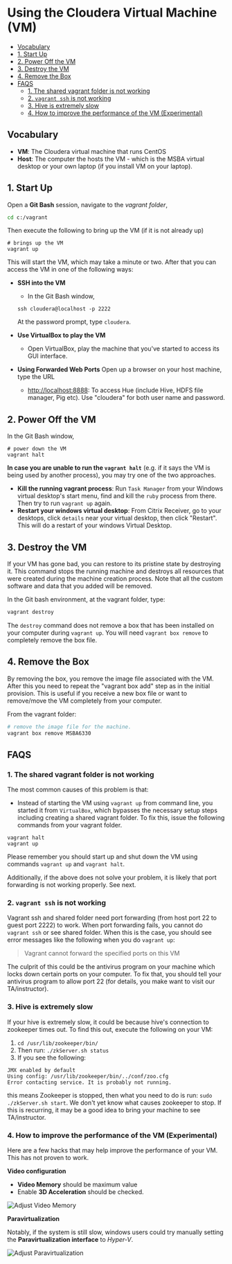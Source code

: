 # Using the Cloudera Virtual Machine (VM)

<!-- MarkdownTOC -->

- [Vocabulary](#vocabulary)
- [1. Start Up](#1-start-up)
- [2. Power Off the VM](#2-power-off-the-vm)
- [3. Destroy the VM](#3-destroy-the-vm)
- [4. Remove the Box](#4-remove-the-box)
- [FAQS](#faqs)
    - [1. The shared vagrant folder is not working](#1-the-shared-vagrant-folder-is-not-working)
    - [2. `vagrant ssh` is not working](#2-vagrant-ssh-is-not-working)
    - [3. Hive is extremely slow](#3-hive-is-extremely-slow)
    - [4. How to improve the performance of the VM \(Experimental\)](#4-how-to-improve-the-performance-of-the-vm-experimental)

<!-- /MarkdownTOC -->


<a id="vocabulary"></a>
## Vocabulary

- **VM**: The Cloudera virtual machine that runs CentOS
- **Host**: The computer the hosts the VM - which is the MSBA virtual desktop or your own laptop (if you install VM on your laptop).

<a id="1-start-up"></a>
## 1. Start Up

Open a **Git Bash** session, navigate to the *vagrant folder*,
```bash
cd c:/vagrant
```

Then execute the following to bring up the VM (if it is not already up)

```shell
# brings up the VM
vagrant up
```

This will start the VM, which may take a minute or two. After that you can access the VM in one of the following ways:

- **SSH into the VM**
    - In the Git Bash window,
    ```shell
    ssh cloudera@localhost -p 2222
    ```
    At the password prompt, type `cloudera`. 
- **Use VirtualBox to play the VM**
    
    - Open VirtualBox, play the machine that you've started to access its GUI interface.
- **Using Forwarded Web Ports**
    Open up a browser on your host machine, type the URL
    
    - [http://localhost:8888](http://localhost:8888): To access Hue (include Hive, HDFS file manager, Pig etc). Use "cloudera" for both user name and password.

<a id="2-power-off-the-vm"></a>
## 2. Power Off the VM
In the Git Bash window,

```shell
# power down the VM
vagrant halt
```

**In case you are unable to run the `vagrant halt`** (e.g. if it says the VM is being used by another process), you may try one of the two approaches. 

- **Kill the running vagrant process**: Run `Task Manager` from your Windows virtual desktop's start menu, find and kill the `ruby` process from there. Then try to run `vagrant up` again.
- **Restart your windows virtual desktop**: From Citrix Receiver, go to your desktops, click `details` near your virtual desktop, then click "Restart". This will do a restart of your windows Virtual Desktop.  

<a id="3-destroy-the-vm"></a>
## 3. Destroy the VM

If your VM has gone bad, you can restore to its pristine state by destroying it. This command stops the running machine and destroys all resources that were created during the machine creation process. Note that all the custom software and data that you added will be removed.

In the Git bash environment, at the vagrant folder, type:
```bash
vagrant destroy
```

The `destroy` command does not remove a box that has been installed on your computer during `vagrant up`. You will need `vagrant box remove` to completely remove the box file. 

<a id="4-remove-the-box"></a>
## 4. Remove the Box

By removing the box, you remove the image file associated with the VM. After this you need to repeat the "vagrant box add" step as in the initial provision. This is useful if you receive a new box file or want to remove/move the VM completely from your computer.

From the vagrant folder:
```bash
# remove the image file for the machine. 
vagrant box remove MSBA6330
```

<a id="faqs"></a>
## FAQS

<a id="1-the-shared-vagrant-folder-is-not-working"></a>
### 1. The shared vagrant folder is not working

The most common causes of this problem is that:

- Instead of starting the VM using `vagrant up` from command line, you started it from `VirtualBox`, which bypasses the necessary setup steps including creating a shared vagrant folder. To fix this, issue the following commands from your vagrant folder.

```
vagrant halt
vagrant up
```
Please remember you should start up and shut down the VM using commands `vagrant up` and `vagrant halt`.

Additionally, if the above does not solve your problem, it is likely that port forwarding is not working properly. See next.

<a id="2-vagrant-ssh-is-not-working"></a>
### 2. `vagrant ssh` is not working

Vagrant ssh and shared folder need port forwarding (from host port 22 to guest port 2222) to work. When port forwarding fails, you cannot do `vagrant ssh` or see shared folder. When this is the case, you should see error messages like the following when you do `vagrant up`: 

> Vagrant cannot forward the specified ports on this VM

The culprit of this could be the antivirus program on your machine which locks down certain ports on your computer. To fix that, you should tell your antivirus program to allow port 22 (for details, you make want to visit our TA/instructor).

<a id="3-hive-is-extremely-slow"></a>
### 3. Hive is extremely slow 

If your hive is extremely slow, it could be because hive's connection to zookeeper times out. To find this out, execute the following on your VM:

1. `cd /usr/lib/zookeeper/bin/`
2. Then run: `./zkServer.sh status`
3. If you see the following:
```
JMX enabled by default
Using config: /usr/lib/zookeeper/bin/../conf/zoo.cfg
Error contacting service. It is probably not running.
```
this means Zookeeper is stopped, then what you need to do is run: `sudo ./zkServer.sh start`. We don't yet know what causes zookeeper to stop. If this is recurring, it may be a good idea to bring your machine to see TA/instructor.

<a id="4-how-to-improve-the-performance-of-the-vm-experimental"></a>
### 4. How to improve the performance of the VM (Experimental)

Here are a few hacks that may help improve the performance of your VM. This has not proven to work. 

**Video configuration**

- **Video Memory** should be maximum value
- Enable **3D Acceleration** should be checked.

![Adjust Video Memory](http://idsdl.csom.umn.edu/c/bigdata18/img/video.png)

**Paravirtualization**

Notably, if the system is still slow, windows users could try manually setting the **Paravirtualization interface** to *Hyper-V*.

![Adjust Paravirtualization](http://idsdl.csom.umn.edu/c/bigdata18/img/virtualization.png)

<a id="further-readings-on-vagrant-and-git"></a>

